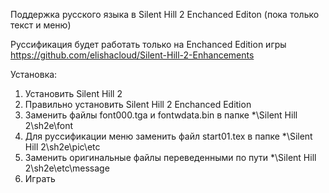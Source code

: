 Поддержка русского языка в Silent Hill 2 Enchanced Editon (пока только текст и меню)

Руссификация будет работать только на Enchanced Edition игры https://github.com/elishacloud/Silent-Hill-2-Enhancements

Установка:
1. Установить Silent Hill 2
2. Правильно установить Silent Hill 2 Enchanced Edition
3. Заменить файлы font000.tga и fontwdata.bin в папке *\Silent Hill 2\sh2e\font
4. Для руссификации меню заменить файл start01.tex в папке *\Silent Hill 2\sh2e\pic\etc
5. Заменить оригинальные файлы переведенными по пути *\Silent Hill 2\sh2e\etc\message
6. Играть
